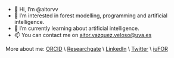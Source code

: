 - 👋 Hi, I’m @aitorvv
- 👀 I’m interested in forest modelling, programming and artificial intelligence.
- 🌱 I’m currently learning about artificial intelligence.
- 📫 You can contact me on aitor.vazquez.veloso@uva.es

More about me:
[ORCID](https://orcid.org/0000-0003-0227-506X) \\
[Researchgate](https://www.researchgate.net/profile/Aitor_Vazquez_Veloso) \\
[LinkedIn](https://www.linkedin.com/in/aitorvazquezveloso/) \\
[Twitter](https://twitter.com/aitorvv) \\
[iuFOR](http://sostenible.palencia.uva.es/users/aitorvv)

<!---
aitorvv96/aitorvv96 is a ✨ special ✨ repository because its `README.md` (this file) appears on your GitHub profile.
You can click the Preview link to take a look at your changes.
--->
